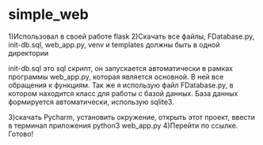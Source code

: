 # simple_web
1)Использовал в своей работе flask
2)Скачать все файлы, FDatabase.py, init-db.sql, web_app.py, venv и templates должны быть в одной директории

init-db.sql это sql скрипт, он запускается автоматически в рамках программы web_app.py, которая является основной. В ней все обращения к функциям. 
Так же я использую файл FDatabase.py, в котором находится класс для работы c базой данных. База данных формируется автоматически, использую sqlite3.

3)скачать Pycharm, установить окружение, открыть этот проект, ввести в терминал приложения python3 web_app.py 
4)Перейти по ссылке.
Готово!
